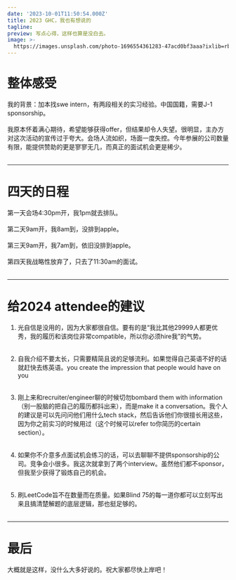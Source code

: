 ```yaml
---
date: '2023-10-01T11:50:54.000Z'
title: 2023 GHC，我也有想说的
tagline: 
preview: 写点心得，这样也算是没白去。
image: >-
  https://images.unsplash.com/photo-1696554361283-47acd0bf3aaa?ixlib=rb-4.0.3&ixid=M3wxMjA3fDB8MHxwaG90by1wYWdlfHx8fGVufDB8fHx8fA%3D%3D&auto=format&fit=crop&w=2595&q=80
---
```


# 整体感受
我的背景：加本找swe intern，有两段相关的实习经验。中国国籍，需要J-1 sponsorship。
&nbsp;  
&nbsp;  
我原本怀着满心期待，希望能够获得offer，但结果却令人失望。很明显，主办方对这次活动的宣传过于夸大。会场人流如织，场面一度失控。今年参展的公司数量有限，能提供赞助的更是寥寥无几，而真正的面试机会更是稀少。
&nbsp;  
&nbsp;  

---
# 四天的日程
第一天会场4:30pm开，我1pm就去排队。
&nbsp;  
&nbsp;  
第二天9am开，我8am到，没排到apple。
&nbsp;  
&nbsp;  
第三天9am开，我7am到，依旧没排到apple。
&nbsp;  
&nbsp;  
第四天我战略性放弃了，只去了11:30am的面试。
&nbsp;  
&nbsp;   

---
# 给2024 attendee的建议
1. 光自信是没用的，因为大家都很自信。要有的是“我比其他29999人都更优秀，我的履历和该岗位非常compatible，所以你必须hire我”的气势。
&nbsp;  
&nbsp;  

2. 自我介绍不要太长，只需要精简且说的足够流利。如果觉得自己英语不好的话就赶快去练英语。you create the impression that people would have on you
&nbsp;  
&nbsp;  

3. 刚上来和recruiter/engineer聊的时候切勿bombard them with information（别一股脑的把自己的履历都抖出来），而是make it a conversation。我个人的建议是可以先问问他们用什么tech stack，然后告诉他们你很擅长用这些，因为你之前实习的时候用过（这个时候可以refer to你简历的certain section）。
&nbsp;  
&nbsp;  

4. 如果你不介意多点面试机会练习的话，可以去聊聊不提供sponsorship的公司。竞争会小很多。我这次就拿到了两个interview。虽然他们都不sponsor，但我至少获得了锻炼自己的机会。
&nbsp;  
&nbsp;  
  
5. 刷LeetCode旨不在数量而在质量。如果Blind 75的每一道你都可以立刻写出来且搞清楚解题的底层逻辑，那也挺足够的。
&nbsp;  
&nbsp;  
 

---
# 最后
大概就是这样，没什么大多好说的。祝大家都尽快上岸吧！
&nbsp;  
&nbsp;  


